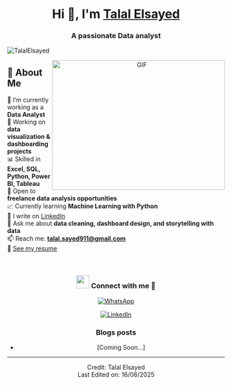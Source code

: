   <h1 align="center">Hi 👋, I'm <a href="#" target="blank">Talal Elsayed</a></h1>
<h3 align="center">A passionate Data analyst</h3>

<p align="left">
  <img src="https://komarev.com/ghpvc/?username=TalalElsayed&label=Profile%20views&color=0e75b6&style=flat" alt="TalalElsayed" />
</p>

<a target="_blank" align="center">
  <img align="right" top="500" height="300" width="400" alt="GIF" src="https://media.giphy.com/media/SWoSkN6DxTszqIKEqv/giphy.gif">
</a>

 ## 👋 About Me


🔭 I’m currently working as a **Data Analyst**  
🌱 Working on **data visualization & dashboarding projects**  
📊 Skilled in **Excel, SQL, Python, Power BI, Tableau**  
🤝 Open to **freelance data analysis opportunities**  
📈 Currently learning **Machine Learning with Python**  
📝 I write on [LinkedIn](https://linkedin.com/in/talal-data)  
💬 Ask me about **data cleaning, dashboard design, and storytelling with data**  
📫 Reach me: **talal.sayed911@gmail.com**  
📄 [See my resume](https://example.com/resume.pdf) <!-- حط لينك فعلي هنا -->




<br/>

<h3 align="center">
  <img src="https://media.giphy.com/media/iY8CRBdQXODJSCERIr/giphy.gif" width="30" height="30"> Connect with me 🤝
</h3>


  <div align="center" class="icons-social">
  <!-- WhatsApp -->
<a target="_blank" href="https://wa.me/201091993568">
  <img src="https://img.icons8.com/color/48/000000/whatsapp--v1.png" alt="WhatsApp">
</a>

  
  </div>
  <p align="center">
  <div align="center" class="icons-social">
    <!-- LinkedIn -->
    <a target="_blank" href="https://linkedin.com/in/talal-data">
      <img src="https://img.icons8.com/doodle/40/000000/linkedin--v2.png" alt="LinkedIn">
    </a>

 
 

### Blogs posts

<!-- BLOG-POST-LIST:START -->
- [Coming Soon...]
<!-- BLOG-POST-LIST:END -->

---

Credit: Talal Elsayed  
Last Edited on: 16/06/2025
